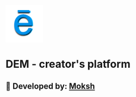 <img src="https://raw.githubusercontent.com/mokshpanchal/Dem/main/dem-react/public/logo-whiteBG-round.PNG" alt="Dem" width=20% height=20%>

# DEM - creator's platform

## :seedling: Developed by: [Moksh](https://www.linkedin.com/in/moksh-panchal/)
